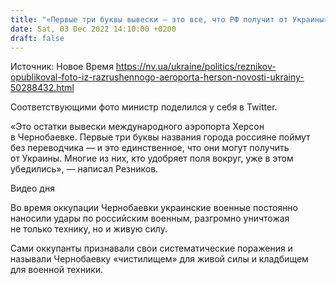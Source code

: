 ```yaml
---
title: "«Первые три буквы вывески — это все, что РФ получит от Украины». Резников поделился фото из разрушенного аэропорта Херсон"
date: Sat, 03 Dec 2022 14:10:00 +0200
draft: false
---
```

Источник: Новое Время https://nv.ua/ukraine/politics/reznikov-opublikoval-foto-iz-razrushennogo-aeroporta-herson-novosti-ukrainy-50288432.html


 Соответствующими фото министр поделился у себя в Twitter.

«Это остатки вывески международного аэропорта Херсон в Чернобаевке. Первые три буквы названия города россияне поймут без переводчика — и это единственное, что они могут получить от Украины. Многие из них, кто удобряет поля вокруг, уже в этом убедились», — написал Резников.

 Видео дня   

Во время оккупации Чернобаевки украинские военные постоянно наносили удары по российским военным, разгромно уничтожая не только технику, но и живую силу.

Сами оккупанты признавали свои систематические поражения и называли Чернобаевку «чистилищем» для живой силы и кладбищем для военной техники.
